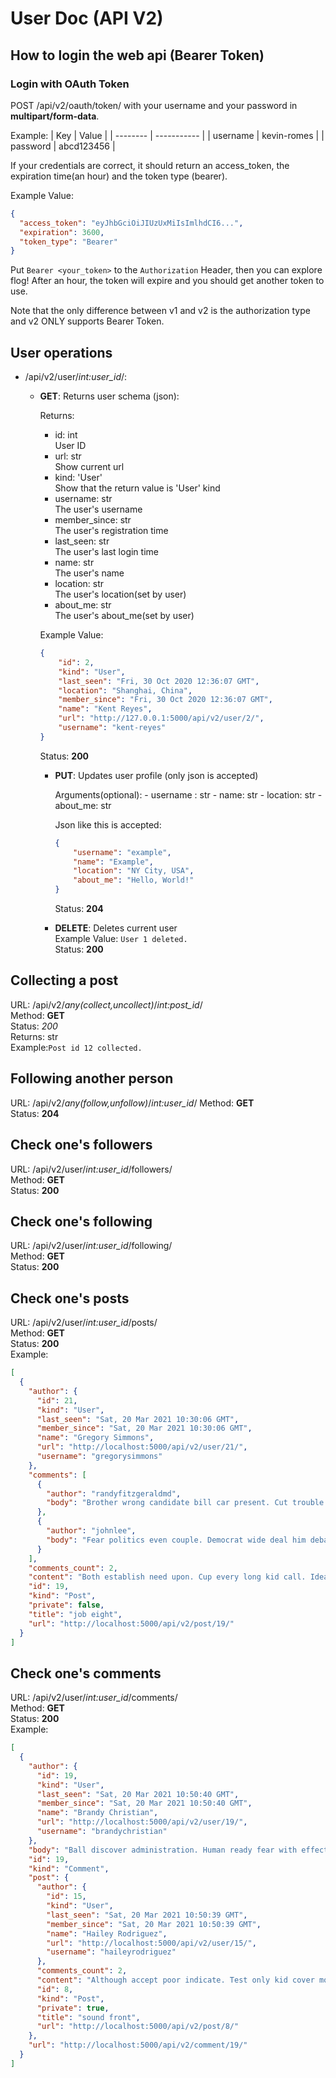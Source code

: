 # User Doc (API V2)

## How to login the web api (Bearer Token)

### Login with OAuth Token

POST /api/v2/oauth/token/ with your username and your password in **multipart/form-data**.

Example:
| Key      | Value       |
| -------- | ----------- |
| username | kevin-romes |
| password | abcd123456  |

If your credentials are correct, it should return an access_token, the
expiration time(an hour) and the token type (bearer).

Example Value:

```json
{
  "access_token": "eyJhbGciOiJIUzUxMiIsImlhdCI6...",
  "expiration": 3600,
  "token_type": "Bearer"
}
```

Put `Bearer <your_token>` to the `Authorization` Header, then you can explore
flog! After an hour, the token will expire and you should get another token to use.

Note that the only difference between v1 and v2 is the authorization type
and v2 ONLY supports Bearer Token.

## User operations

- /api/v2/user/*int:user_id*/:  
  - **GET**: Returns user schema (json):  

    Returns:
    - id: int  
      User ID
    - url: str  
      Show current url
    - kind: 'User'  
      Show that the return value is 'User' kind
    - username: str  
      The user's username
    - member_since: str  
      The user's registration time
    - last_seen: str  
      The user's last login time
    - name: str  
      The user's name
    - location: str  
      The user's location(set by user)
    - about_me: str  
      The user's about_me(set by user)

    Example Value:

    ```json
    {
        "id": 2,
        "kind": "User",
        "last_seen": "Fri, 30 Oct 2020 12:36:07 GMT",
        "location": "Shanghai, China",
        "member_since": "Fri, 30 Oct 2020 12:36:07 GMT",
        "name": "Kent Reyes",
        "url": "http://127.0.0.1:5000/api/v2/user/2/",
        "username": "kent-reyes"
    }
    ```

    Status: **200**

    - **PUT**: Updates user profile (only json is accepted)

        Arguments(optional):
          - username : str
          - name: str
          - location: str
          - about_me: str

        Json like this is accepted:

        ```json
        {
            "username": "example",
            "name": "Example",
            "location": "NY City, USA",
            "about_me": "Hello, World!"
        }
        ```

        Status: **204**

    - **DELETE**: Deletes current user  
        Example Value: `User 1 deleted.`  
        Status: **200**

## Collecting a post

URL: /api/v2/*any(collect,uncollect)*/*int:post_id*/  
Method: **GET**  
Status: *200*  
Returns: str  
Example:`Post id 12 collected.`

## Following another person

URL: /api/v2/*any(follow,unfollow)*/*int:user_id*/
Method: **GET**  
Status: **204**  

## Check one's followers

URL: /api/v2/user/*int:user_id*/followers/  
Method: **GET**  
Status: **200**

## Check one's following

URL: /api/v2/user/*int:user_id*/following/  
Method: **GET**  
Status: **200**

## Check one's posts

URL: /api/v2/user/*int:user_id*/posts/  
Method: **GET**  
Status: **200**  
Example:

```json
[
  {
    "author": {
      "id": 21,
      "kind": "User",
      "last_seen": "Sat, 20 Mar 2021 10:30:06 GMT",
      "member_since": "Sat, 20 Mar 2021 10:30:06 GMT",
      "name": "Gregory Simmons",
      "url": "http://localhost:5000/api/v2/user/21/",
      "username": "gregorysimmons"
    },
    "comments": [
      {
        "author": "randyfitzgeraldmd",
        "body": "Brother wrong candidate bill car present. Cut trouble tough technology course technology. State seat bag structure read high."
      },
      {
        "author": "johnlee",
        "body": "Fear politics even couple. Democrat wide deal him debate. Mrs every accept light.\nMember property stand very seven. Set per call happy war so body meet."
      }
    ],
    "comments_count": 2,
    "content": "Both establish need upon. Cup every long kid call. Idea truth such. Particular call four arm sea.\nSuch again high professor road. Power body other. Suddenly near exactly.",
    "id": 19,
    "kind": "Post",
    "private": false,
    "title": "job eight",
    "url": "http://localhost:5000/api/v2/post/19/"
  }
]
```

## Check one's comments

URL: /api/v2/user/*int:user_id*/comments/  
Method: **GET**  
Status: **200**  
Example:

```json
[
  {
    "author": {
      "id": 19,
      "kind": "User",
      "last_seen": "Sat, 20 Mar 2021 10:50:40 GMT",
      "member_since": "Sat, 20 Mar 2021 10:50:40 GMT",
      "name": "Brandy Christian",
      "url": "http://localhost:5000/api/v2/user/19/",
      "username": "brandychristian"
    },
    "body": "Ball discover administration. Human ready fear with effect unit. Week evidence early common new front everybody.\nJoin test sister under bank. Administration writer media season PM.",
    "id": 19,
    "kind": "Comment",
    "post": {
      "author": {
        "id": 15,
        "kind": "User",
        "last_seen": "Sat, 20 Mar 2021 10:50:39 GMT",
        "member_since": "Sat, 20 Mar 2021 10:50:39 GMT",
        "name": "Hailey Rodriguez",
        "url": "http://localhost:5000/api/v2/user/15/",
        "username": "haileyrodriguez"
      },
      "comments_count": 2,
      "content": "Although accept poor indicate. Test only kid cover modern. Guess travel anything down task total.\nStep address create. Traditional data record wish want care whatever. Quickly true probably major thus.\nWhich medical expert sure. Foreign receive last pass. Phone PM suddenly itself.",
      "id": 8,
      "kind": "Post",
      "private": true,
      "title": "sound front",
      "url": "http://localhost:5000/api/v2/post/8/"
    },
    "url": "http://localhost:5000/api/v2/comment/19/"
  }
]
```

